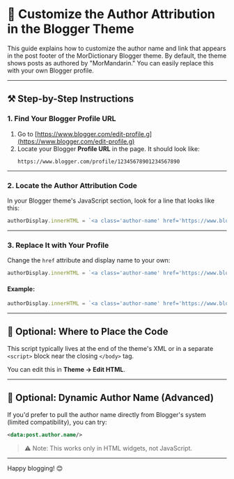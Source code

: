 # 👤 Customize the Author Attribution in the Blogger Theme

This guide explains how to customize the author name and link that appears in the post footer of the MorDictionary Blogger theme. By default, the theme shows posts as authored by "MorMandarin." You can easily replace this with your own Blogger profile.

---

## ⚒️ Step-by-Step Instructions

### 1. Find Your Blogger Profile URL

1. Go to [https://www.blogger.com/edit-profile.g](https://www.blogger.com/edit-profile.g)
2. Locate your Blogger **Profile URL** in the page. It should look like:
   ```
   https://www.blogger.com/profile/12345678901234567890
   ```

---

### 2. Locate the Author Attribution Code

In your Blogger theme's JavaScript section, look for a line that looks like this:

```js
authorDisplay.innerHTML = `<a class='author-name' href='https://www.blogger.com/profile/01795026804926642553' rel='noopener noreferrer' target='_blank'>By: MorMandarin</a>`;
```

---

### 3. Replace It with Your Profile

Change the `href` attribute and display name to your own:

```js
authorDisplay.innerHTML = `<a class='author-name' href='https://www.blogger.com/profile/YOUR_PROFILE_ID' rel='noopener noreferrer' target='_blank'>By: YourName</a>`;
```

#### Example:

```js
authorDisplay.innerHTML = `<a class='author-name' href='https://www.blogger.com/profile/12345678909876543210' rel='noopener noreferrer' target='_blank'>By: Jane Doe</a>`;
```

---

## 🔧 Optional: Where to Place the Code

This script typically lives at the end of the theme's XML or in a separate `<script>` block near the closing `</body>` tag.

You can edit this in **Theme → Edit HTML**.

---

## 🕺 Optional: Dynamic Author Name (Advanced)

If you'd prefer to pull the author name directly from Blogger's system (limited compatibility), you can try:

```xml
<data:post.author.name/>
```

> ⚠️ Note: This works only in HTML widgets, not JavaScript.

---

Happy blogging! 😊

